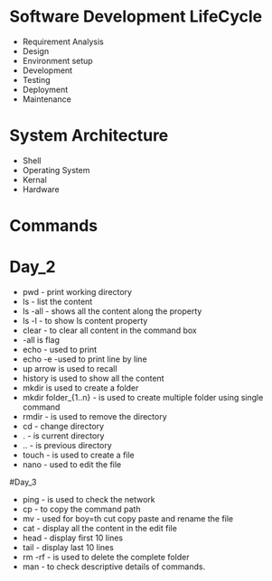 # Software Development LifeCycle
- Requirement Analysis
- Design
- Environment setup
- Development
- Testing
- Deployment
- Maintenance

# System Architecture
- Shell
- Operating System
- Kernal
- Hardware

# Commands
# Day_2
- pwd - print working directory
- ls - list the content
- ls -all - shows all the content along the property 
- ls -l - to show ls content property
- clear - to clear all content in the command box
- -all is flag
- echo - used to print
- echo -e -used to print line by line 
- up arrow is used to recall
- history is used to show all the content
- mkdir is used to create a folder
- mkdir folder_{1..n} - is used to create multiple folder using single command
- rmdir - is used to remove the directory
- cd - change directory
- . - is current directory
- .. - is previous directory
- touch - is used to create a file
- nano - used to edit the file

#Day_3
- ping - is used to check the network
- cp - to copy the command path
- mv -  used for boy=th cut copy paste and rename the file
- cat - display all the content in the edit file
- head - display first 10 lines
- tail - display last 10 lines
- rm -rf - is used to delete the complete folder
- man - to check descriptive details of commands.

